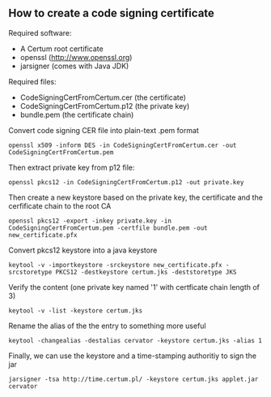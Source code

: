 
## How to create a code signing certificate

Required software:

 * A Certum root certificate
 * openssl (http://www.openssl.org)
 * jarsigner (comes with Java JDK)
 
Required files:

 * CodeSigningCertFromCertum.cer (the certificate)
 * CodeSigningCertFromCertum.p12 (the private key)
 * bundle.pem (the certificate chain)

Convert code signing CER file into plain-text .pem format 

    openssl x509 -inform DES -in CodeSigningCertFromCertum.cer -out CodeSigningCertFromCertum.pem

Then extract private key from p12 file:

    openssl pkcs12 -in CodeSigningCertFromCertum.p12 -out private.key 

Then create a new keystore based on the private key, the certificate and the cerfificate chain to the root CA

    openssl pkcs12 -export -inkey private.key -in CodeSigningCertFromCertum.pem -certfile bundle.pem -out new_certificate.pfx

Convert pkcs12 keystore into a java keystore

    keytool -v -importkeystore -srckeystore new_certificate.pfx -srcstoretype PKCS12 -destkeystore certum.jks -deststoretype JKS

Verify the content (one private key named '1' with certficate chain length of 3)

    keytool -v -list -keystore certum.jks

Rename the alias of the the entry to something more useful

    keytool -changealias -destalias cervator -keystore certum.jks -alias 1 

Finally, we can use the keystore and a time-stamping authoritiy to sign the jar

    jarsigner -tsa http://time.certum.pl/ -keystore certum.jks applet.jar cervator